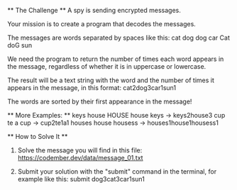 ** The Challenge **
A spy is sending encrypted messages.

Your mission is to create a program that decodes the messages.

The messages are words separated by spaces like this:
cat dog dog car Cat doG sun

We need the program to return the number of times each word appears in the message, regardless of whether it is in uppercase or lowercase.

The result will be a text string with the word and the number of times it appears in the message, in this format:
cat2dog3car1sun1

The words are sorted by their first appearance in the message!

** More Examples: **
keys house HOUSE house keys -> keys2house3
cup te a cup -> cup2te1a1
houses house housess -> houses1house1housess1

** How to Solve It **

1. Solve the message you will find in this file: https://codember.dev/data/message_01.txt

2. Submit your solution with the "submit" command in the terminal, for example like this:
   submit dog3cat3car1sun1

